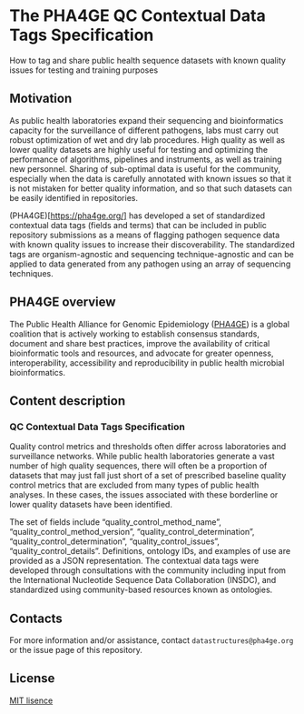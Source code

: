 # The PHA4GE QC Contextual Data Tags Specification
How to tag and share public health sequence datasets with known quality issues for testing and training purposes

## Motivation

As public health laboratories expand their sequencing and bioinformatics capacity for the surveillance of different pathogens, labs must carry out robust optimization of wet and dry lab procedures. High quality as well as lower quality datasets are highly useful for testing and optimizing the performance of algorithms, pipelines and instruments, as well as training new personnel. Sharing of sub-optimal data is useful for the community, especially when the data is carefully annotated with known issues so that it is not mistaken for better quality information, and so that such datasets can be easily identified in repositories. 

(PHA4GE)[https://pha4ge.org/] has developed a set of standardized contextual data tags (fields and terms) that can be included in public repository submissions as a means of flagging pathogen sequence data with known quality issues to increase their discoverability. The standardized tags are organism-agnostic and sequencing technique-agnostic and can be applied to data generated from any pathogen using an array of sequencing techniques.

## PHA4GE overview

The Public Health Alliance for Genomic Epidemiology ([PHA4GE](https://pha4ge.org)) is a global coalition that is actively working to establish consensus standards, document and share best practices, improve the availability of critical bioinformatic tools and resources, and advocate for greater openness, interoperability, accessibility and reproducibility in public health microbial bioinformatics.

## Content description

### QC Contextual Data Tags Specification

Quality control metrics and thresholds often differ across laboratories and surveillance networks. While public health laboratories generate a vast number of high quality sequences, there will often be a proportion of datasets that may just fall just short of a set of prescribed baseline quality control metrics that are excluded from many types of public health analyses. In these cases, the issues associated with these borderline or lower quality datasets have been identified.

The set of fields include “quality_control_method_name”, “quality_control_method_version”, “quality_control_determination”, “quality_control_determination”, “quality_control_issues”, “quality_control_details”. Definitions, ontology IDs, and examples of use are provided as a JSON representation. The contextual data tags were developed through consultations with the community including input from the International Nucleotide Sequence Data Collaboration (INSDC), and standardized using community-based resources known as ontologies.

## Contacts

For more information and/or assistance, contact `datastructures@pha4ge.org` or the issue page of this repository.

## License

[MIT lisence](lisence)
